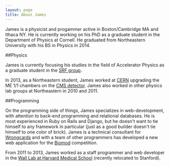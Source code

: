 ```yaml
---
layout: page
title: About James
---
```



James is a physicist and progammer active in Boston/Cambridge MA and Ithaca NY. He is currently working on his PhD as a graduate student in the Department of Physics at Cornell. He graduated from Northeastern University with his BS in Physics in 2014.


##Physics

James is currently focusing his studies in the field of Accelerator Physics as a graduate student in the [SRF group](https://www.classe.cornell.edu/Research/SRF/WebHome.html).

In 2013, as a Northeastern student, James worked at [CERN](http://home.web.cern.ch/) upgrading the ME 1/1 chambers on the [CMS detector](http://cms.web.cern.ch/). James also worked in other physics lab groups at Northeastern in 2010 and 2011.


##Programming

On the programming side of things, James specializes in web-development, with attention to back-end programming and relational databases. He is most experienced in Ruby on Rails and Django, but he doesn't want to tie himself to any framework in particular (just as a good builder doesn't tie himself to one color of brick). James is a technical consultant for [Wrongcards](http://wrongcards.com) and with a team of other programmers has developed a new web application for the [Biomod](http://www.biomod.net) competition.

From 2011 to 2013, James worked as a staff programmer and web developer in the [Wall Lab at Harvard Medical School](http://wall-lab.stanford.edu/) (recently relocated to Stanford).